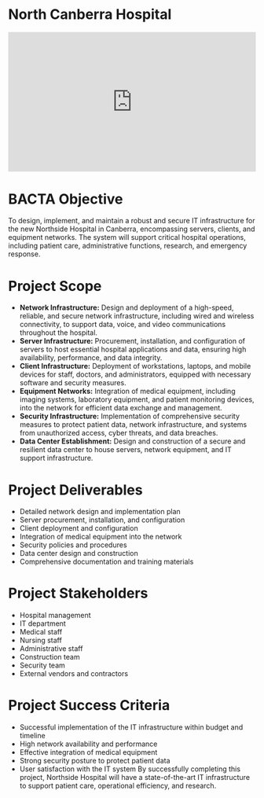 # North Canberra Hospital

<div style="padding:56.25% 0 0 0;position:relative;"><iframe src="https://player.vimeo.com/video/855260278?h=7af835311d&amp;badge=0&amp;autopause=0&amp;player_id=0&amp;app_id=58479" frameborder="0" allow="autoplay; fullscreen; picture-in-picture; clipboard-write" style="position:absolute;top:0;left:0;width:100%;height:100%;" title="ACT Health Northside Hospital Animation"></iframe></div><script src="https://player.vimeo.com/api/player.js"></script>

# BACTA Objective
To design, implement, and maintain a robust and secure IT infrastructure for the new Northside Hospital in Canberra, encompassing servers, clients, and equipment networks. The system will support critical hospital operations, including patient care, administrative functions, research, and emergency response.

# Project Scope
- **Network Infrastructure:** Design and deployment of a high-speed, reliable, and secure network infrastructure, including wired and wireless connectivity, to support data, voice, and video communications throughout the hospital.
- **Server Infrastructure:** Procurement, installation, and configuration of servers to host essential hospital applications and data, ensuring high availability, performance, and data integrity.
- **Client Infrastructure:** Deployment of workstations, laptops, and mobile devices for staff, doctors, and administrators, equipped with necessary software and security measures.
- **Equipment Networks:** Integration of medical equipment, including imaging systems, laboratory equipment, and patient monitoring devices, into the network for efficient data exchange and management.
- **Security Infrastructure:** Implementation of comprehensive security measures to protect patient data, network infrastructure, and systems from unauthorized access, cyber threats, and data breaches.
- **Data Center Establishment:** Design and construction of a secure and resilient data center to house servers, network equipment, and IT support infrastructure.

# Project Deliverables
- Detailed network design and implementation plan
- Server procurement, installation, and configuration
- Client deployment and configuration
- Integration of medical equipment into the network
- Security policies and procedures
- Data center design and construction
- Comprehensive documentation and training materials
# Project Stakeholders
- Hospital management
- IT department
- Medical staff
- Nursing staff
- Administrative staff
- Construction team
- Security team
- External vendors and contractors
# Project Success Criteria
- Successful implementation of the IT infrastructure within budget and timeline
- High network availability and performance
- Effective integration of medical equipment
- Strong security posture to protect patient data
- User satisfaction with the IT system
By successfully completing this project, Northside Hospital will have a state-of-the-art IT infrastructure to support patient care, operational efficiency, and research.